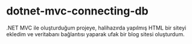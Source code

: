 # dotnet-mvc-connecting-db
.NET MVC ile oluşturduğum projeye, halihazırda yapılmış HTML bir siteyi ekledim ve veritabanı bağlantısı yaparak ufak bir blog sitesi oluşturdum. 

